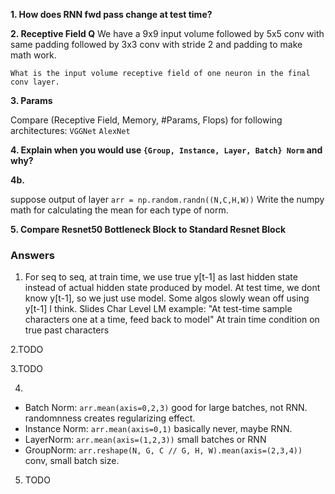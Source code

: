 **1. How does RNN fwd pass change at test time?**



**2. Receptive Field Q**
We have a 9x9 input volume
	followed by 5x5 conv with same padding
	followed by 3x3 conv with stride 2 and 	padding to make math work.

	What is the input volume receptive field of one neuron in the final conv layer.


**3. Params**

Compare (Receptive Field, Memory, #Params, Flops) for following architectures:
	`VGGNet`
	`AlexNet`


**4. Explain when you would use `{Group, Instance, Layer, Batch} Norm` and why?**




**4b.**

suppose output of layer `arr = np.random.randn((N,C,H,W))`
Write the numpy math for calculating the mean for each type of norm.



**5. Compare Resnet50 Bottleneck Block to Standard Resnet Block**



### Answers
1.
	For seq to seq, at train time, we use true y[t-1] as last hidden state instead of actual hidden state produced by model.
	At test time, we dont know y[t-1], so we just use model.
	Some algos slowly wean off using y[t-1] I think.
	Slides Char Level LM example:
		"At test-time sample characters one at a time, feed back to model"
		At train time condition on true past characters

2.TODO

3.TODO

4.

- Batch Norm: 
	`arr.mean(axis=0,2,3)`
	good for large batches, not RNN.
	randomnness creates regularizing effect.
- Instance Norm: `arr.mean(axis=0,1)`
	basically never, maybe RNN.
- LayerNorm: `arr.mean(axis=(1,2,3))`
	small batches or RNN
- GroupNorm: `arr.reshape(N, G, C // G, H, W).mean(axis=(2,3,4))`
	conv, small batch size.
5. TODO

